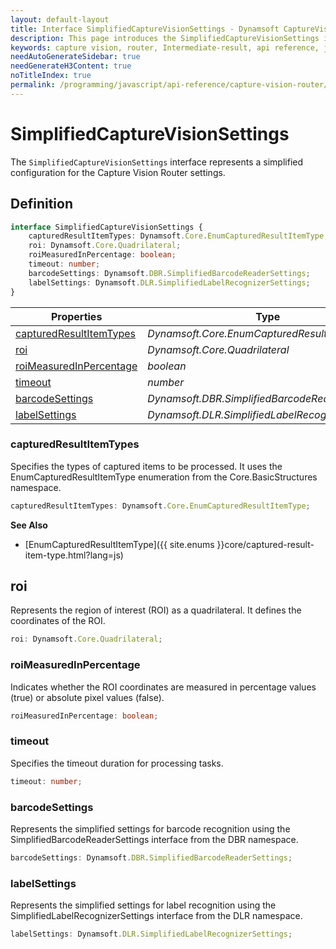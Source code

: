 ```yaml
---
layout: default-layout
title: Interface SimplifiedCaptureVisionSettings - Dynamsoft CaptureVisionRouter Module JS Edition API Reference v2.0.10
description: This page introduces the SimplifiedCaptureVisionSettings interface in Dynamsoft CaptureVisionRouter Module JS Edition v2.0.10.
keywords: capture vision, router, Intermediate-result, api reference, javascript, js
needAutoGenerateSidebar: true
needGenerateH3Content: true
noTitleIndex: true
permalink: /programming/javascript/api-reference/capture-vision-router/interface/simplified-capture-vision-settings-v2.0.10.html
---
```


# SimplifiedCaptureVisionSettings

The `SimplifiedCaptureVisionSettings` interface represents a simplified configuration for the Capture Vision Router settings.

## Definition

```typescript
interface SimplifiedCaptureVisionSettings {
    capturedResultItemTypes: Dynamsoft.Core.EnumCapturedResultItemType;
    roi: Dynamsoft.Core.Quadrilateral;
    roiMeasuredInPercentage: boolean;
    timeout: number;
    barcodeSettings: Dynamsoft.DBR.SimplifiedBarcodeReaderSettings;
    labelSettings: Dynamsoft.DLR.SimplifiedLabelRecognizerSettings;
}
```

| Properties                                          | Type                                                        |
| --------------------------------------------------- | ----------------------------------------------------------- |
| [capturedResultItemTypes](#capturedresultitemtypes) | *Dynamsoft.Core.EnumCapturedResultItemType* |
| [roi](#roi)                                         | *Dynamsoft.Core.Quadrilateral*              |
| [roiMeasuredInPercentage](#roimeasuredinpercentage) | *boolean*                                                   |
| [timeout](#timeout)                                 | *number*                                                    |
| [barcodeSettings](#barcodesettings)                 | *Dynamsoft.DBR.SimplifiedBarcodeReaderSettings*             |
| [labelSettings](#labelsettings)                     | *Dynamsoft.DLR.SimplifiedLabelRecognizerSettings*           |

<!-- | [maxParallelTasks](#maxparalleltasks)               | *number*                                                    | -->

### capturedResultItemTypes

Specifies the types of captured items to be processed. It uses the EnumCapturedResultItemType enumeration from the Core.BasicStructures namespace.

```typescript
capturedResultItemTypes: Dynamsoft.Core.EnumCapturedResultItemType;
```

**See Also**

* [EnumCapturedResultItemType]({{ site.enums }}core/captured-result-item-type.html?lang=js)

## roi

 Represents the region of interest (ROI) as a quadrilateral. It defines the coordinates of the ROI.

```typescript
roi: Dynamsoft.Core.Quadrilateral;
```

### roiMeasuredInPercentage

Indicates whether the ROI coordinates are measured in percentage values (true) or absolute pixel values (false).

```typescript
roiMeasuredInPercentage: boolean;
```

<!-- ### maxParallelTasks

Specifies the maximum number of parallel tasks allowed during processing.

```typescript
maxParallelTasks: number;
``` -->

### timeout

Specifies the timeout duration for processing tasks.

```typescript
timeout: number;
```

### barcodeSettings

Represents the simplified settings for barcode recognition using the SimplifiedBarcodeReaderSettings interface from the DBR namespace.

```typescript
barcodeSettings: Dynamsoft.DBR.SimplifiedBarcodeReaderSettings;
```

### labelSettings

Represents the simplified settings for label recognition using the SimplifiedLabelRecognizerSettings interface from the DLR namespace.

```typescript
labelSettings: Dynamsoft.DLR.SimplifiedLabelRecognizerSettings;
```